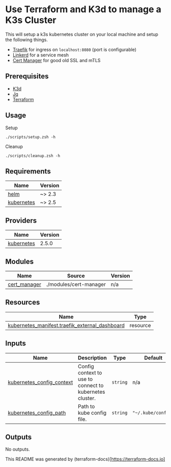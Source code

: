 # Use Terraform and K3d to manage a K3s Cluster

This will setup a k3s kubernetes cluster on your local machine and setup the following things.
* [Traefik](https://doc.traefik.io/traefik/) for ingress on `localhost:8080` (port is configurable)
* [Linkerd](https://linkerd.io/2.10/overview/) for a service mesh
* [Cert Manager](https://cert-manager.io/docs/) for good old SSL and mTLS

## Prerequisites
* [K3d](https://k3d.io)
* [Jq](https://stedolan.github.io/jq/)
* [Terraform](https://www.terraform.io/docs/index.html)

## Usage
Setup
```
./scripts/setup.zsh -h
```

Cleanup
```
./scripts/cleanup.zsh -h
```

## Requirements

| Name | Version |
|------|---------|
| <a name="requirement_helm"></a> [helm](#requirement\_helm) | ~> 2.3 |
| <a name="requirement_kubernetes"></a> [kubernetes](#requirement\_kubernetes) | ~> 2.5 |

## Providers

| Name | Version |
|------|---------|
| <a name="provider_kubernetes"></a> [kubernetes](#provider\_kubernetes) | 2.5.0 |

## Modules

| Name | Source | Version |
|------|--------|---------|
| <a name="module_cert_manager"></a> [cert\_manager](#module\_cert\_manager) | ./modules/cert-manager | n/a |

## Resources

| Name | Type |
|------|------|
| [kubernetes_manifest.traefik_external_dashboard](https://registry.terraform.io/providers/hashicorp/kubernetes/latest/docs/resources/manifest) | resource |

## Inputs

| Name | Description | Type | Default | Required |
|------|-------------|------|---------|:--------:|
| <a name="input_kubernetes_config_context"></a> [kubernetes\_config\_context](#input\_kubernetes\_config\_context) | Config context to use to connect to kubernetes cluster. | `string` | n/a | yes |
| <a name="input_kubernetes_config_path"></a> [kubernetes\_config\_path](#input\_kubernetes\_config\_path) | Path to kube config file. | `string` | `"~/.kube/config"` | no |

## Outputs

No outputs.

This README was generated by (terraform-docs)[https://terraform-docs.io]